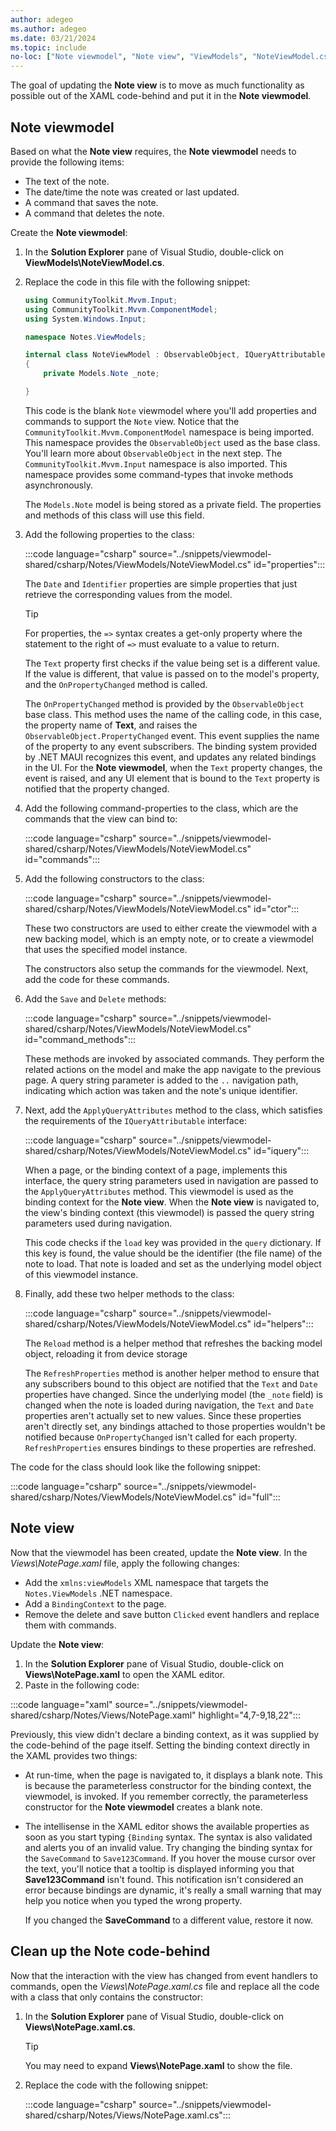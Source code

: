 ```yaml
---
author: adegeo
ms.author: adegeo
ms.date: 03/21/2024
ms.topic: include
no-loc: ["Note viewmodel", "Note view", "ViewModels", "NoteViewModel.cs", "NotesViewModel.cs"]
---
```


The goal of updating the **Note view** is to move as much functionality as possible out of the XAML code-behind and put it in the **Note viewmodel**.

## Note viewmodel

Based on what the **Note view** requires, the **Note viewmodel** needs to provide the following items:

- The text of the note.
- The date/time the note was created or last updated.
- A command that saves the note.
- A command that deletes the note.

Create the **Note viewmodel**:

01. In the **Solution Explorer** pane of Visual Studio, double-click on **ViewModels\\NoteViewModel.cs**.
01. Replace the code in this file with the following snippet:

    ```csharp
    using CommunityToolkit.Mvvm.Input;
    using CommunityToolkit.Mvvm.ComponentModel;
    using System.Windows.Input;
    
    namespace Notes.ViewModels;
    
    internal class NoteViewModel : ObservableObject, IQueryAttributable
    {
        private Models.Note _note;

    }
    ```

    This code is the blank `Note` viewmodel where you'll add properties and commands to support the `Note` view. Notice that the `CommunityToolkit.Mvvm.ComponentModel` namespace is being imported. This namespace provides the `ObservableObject` used as the base class. You'll learn more about `ObservableObject` in the next step. The `CommunityToolkit.Mvvm.Input` namespace is also imported. This namespace provides some command-types that invoke methods asynchronously.

    The `Models.Note` model is being stored as a private field. The properties and methods of this class will use this field.

01. Add the following properties to the class:

    :::code language="csharp" source="../snippets/viewmodel-shared/csharp/Notes/ViewModels/NoteViewModel.cs" id="properties":::

    The `Date` and `Identifier` properties are simple properties that just retrieve the corresponding values from the model.

    > [!TIP]
    > For properties, the `=>` syntax creates a get-only property where the statement to the right of `=>` must evaluate to a value to return.

    The `Text` property first checks if the value being set is a different value. If the value is different, that value is passed on to the model's property, and the `OnPropertyChanged` method is called.

    The `OnPropertyChanged` method is provided by the `ObservableObject` base class. This method uses the name of the calling code, in this case, the property name of **Text**, and raises the `ObservableObject.PropertyChanged` event. This event supplies the name of the property to any event subscribers. The binding system provided by .NET MAUI recognizes this event, and updates any related bindings in the UI. For the **Note viewmodel**, when the `Text` property changes, the event is raised, and any UI element that is bound to the `Text` property is notified that the property changed.

01. Add the following command-properties to the class, which are the commands that the view can bind to:

    :::code language="csharp" source="../snippets/viewmodel-shared/csharp/Notes/ViewModels/NoteViewModel.cs" id="commands":::

01. Add the following constructors to the class:

    :::code language="csharp" source="../snippets/viewmodel-shared/csharp/Notes/ViewModels/NoteViewModel.cs" id="ctor":::

    These two constructors are used to either create the viewmodel with a new backing model, which is an empty note, or to create a viewmodel that uses the specified model instance.

    The constructors also setup the commands for the viewmodel. Next, add the code for these commands.

01. Add the `Save` and `Delete` methods:

    :::code language="csharp" source="../snippets/viewmodel-shared/csharp/Notes/ViewModels/NoteViewModel.cs" id="command_methods":::

    These methods are invoked by associated commands. They perform the related actions on the model and make the app navigate to the previous page. A query string parameter is added to the `..` navigation path, indicating which action was taken and the note's unique identifier.

01. Next, add the `ApplyQueryAttributes` method to the class, which satisfies the requirements of the `IQueryAttributable` interface:

    :::code language="csharp" source="../snippets/viewmodel-shared/csharp/Notes/ViewModels/NoteViewModel.cs" id="iquery":::

    When a page, or the binding context of a page, implements this interface, the query string parameters used in navigation are passed to the `ApplyQueryAttributes` method. This viewmodel is used as the binding context for the **Note view**. When the **Note view** is navigated to, the view's binding context (this viewmodel) is passed the query string parameters used during navigation.

    This code checks if the `load` key was provided in the `query` dictionary. If this key is found, the value should be the identifier (the file name) of the note to load. That note is loaded and set as the underlying model object of this viewmodel instance.

01. Finally, add these two helper methods to the class:

    :::code language="csharp" source="../snippets/viewmodel-shared/csharp/Notes/ViewModels/NoteViewModel.cs" id="helpers":::

    The `Reload` method is a helper method that refreshes the backing model object, reloading it from device storage

    The `RefreshProperties` method is another helper method to ensure that any subscribers bound to this object are notified that the `Text` and `Date` properties have changed. Since the underlying model (the `_note` field) is changed when the note is loaded during navigation, the `Text` and `Date` properties aren't actually set to new values. Since these properties aren't directly set, any bindings attached to those properties wouldn't be notified because `OnPropertyChanged` isn't called for each property. `RefreshProperties` ensures bindings to these properties are refreshed.

The code for the class should look like the following snippet:

:::code language="csharp" source="../snippets/viewmodel-shared/csharp/Notes/ViewModels/NoteViewModel.cs" id="full":::

## Note view

Now that the viewmodel has been created, update the **Note view**. In the _Views\\NotePage.xaml_ file, apply the following changes:

- Add the `xmlns:viewModels` XML namespace that targets the `Notes.ViewModels` .NET namespace.
- Add a `BindingContext` to the page.
- Remove the delete and save button `Clicked` event handlers and replace them with commands.

Update the **Note view**:

01. In the **Solution Explorer** pane of Visual Studio, double-click on **Views\\NotePage.xaml** to open the XAML editor.
01. Paste in the following code:

:::code language="xaml" source="../snippets/viewmodel-shared/csharp/Notes/Views/NotePage.xaml" highlight="4,7-9,18,22":::

Previously, this view didn't declare a binding context, as it was supplied by the code-behind of the page itself. Setting the binding context directly in the XAML provides two things:

- At run-time, when the page is navigated to, it displays a blank note. This is because the parameterless constructor for the binding context, the viewmodel, is invoked. If you remember correctly, the parameterless constructor for the **Note viewmodel** creates a blank note.

- The intellisense in the XAML editor shows the available properties as soon as you start typing `{Binding` syntax. The syntax is also validated and alerts you of an invalid value. Try changing the binding syntax for the `SaveCommand` to `Save123Command`. If you hover the mouse cursor over the text, you'll notice that a tooltip is displayed informing you that **Save123Command** isn't found. This notification isn't considered an error because bindings are dynamic, it's really a small warning that may help you notice when you typed the wrong property.

  If you changed the **SaveCommand** to a different value, restore it now.

## Clean up the Note code-behind

Now that the interaction with the view has changed from event handlers to commands, open the _Views\\NotePage.xaml.cs_ file and replace all the code with a class that only contains the constructor:

01. In the **Solution Explorer** pane of Visual Studio, double-click on **Views\\NotePage.xaml.cs**.

    > [!TIP]
    > You may need to expand **Views\\NotePage.xaml** to show the file.

01. Replace the code with the following snippet:

    :::code language="csharp" source="../snippets/viewmodel-shared/csharp/Notes/Views/NotePage.xaml.cs":::
